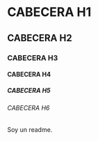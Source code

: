 # CABECERA H1
## CABECERA H2
### CABECERA H3
#### CABECERA H4
##### CABECERA H5
###### CABECERA H6
Soy un readme.